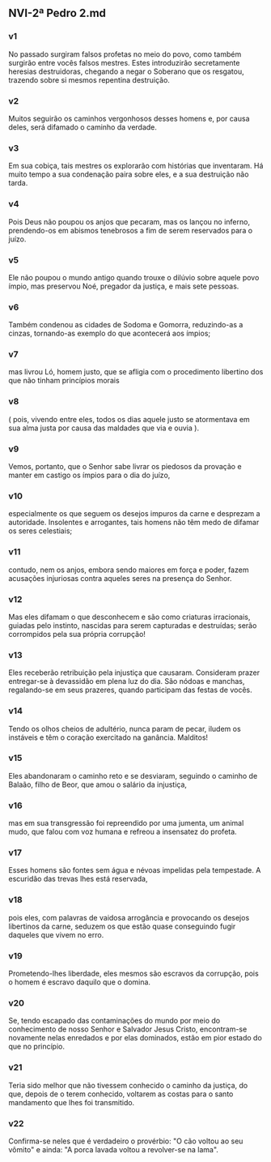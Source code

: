 ## NVI-2ª Pedro 2.md
### v1
 No passado surgiram falsos profetas no meio do povo, como também surgirão entre vocês falsos mestres. Estes introduzirão secretamente heresias destruidoras, chegando a negar o Soberano que os resgatou, trazendo sobre si mesmos repentina destruição.
### v2
 Muitos seguirão os caminhos vergonhosos desses homens e, por causa deles, será difamado o caminho da verdade.
### v3
 Em sua cobiça, tais mestres os explorarão com histórias que inventaram. Há muito tempo a sua condenação paira sobre eles, e a sua destruição não tarda.
### v4
 Pois Deus não poupou os anjos que pecaram, mas os lançou no inferno, prendendo-os em abismos tenebrosos a fim de serem reservados para o juízo.
### v5
 Ele não poupou o mundo antigo quando trouxe o dilúvio sobre aquele povo ímpio, mas preservou Noé, pregador da justiça, e mais sete pessoas.
### v6
 Também condenou as cidades de Sodoma e Gomorra, reduzindo-as a cinzas, tornando-as exemplo do que acontecerá aos ímpios;
### v7
 mas livrou Ló, homem justo, que se afligia com o procedimento libertino dos que não tinham princípios morais
### v8
 ( pois, vivendo entre eles, todos os dias aquele justo se atormentava em sua alma justa por causa das maldades que via e ouvia ).
### v9
 Vemos, portanto, que o Senhor sabe livrar os piedosos da provação e manter em castigo os ímpios para o dia do juízo,
### v10
 especialmente os que seguem os desejos impuros da carne e desprezam a autoridade. Insolentes e arrogantes, tais homens não têm medo de difamar os seres celestiais;
### v11
 contudo, nem os anjos, embora sendo maiores em força e poder, fazem acusações injuriosas contra aqueles seres na presença do Senhor.
### v12
 Mas eles difamam o que desconhecem e são como criaturas irracionais, guiadas pelo instinto, nascidas para serem capturadas e destruídas; serão corrompidos pela sua própria corrupção!
### v13
 Eles receberão retribuição pela injustiça que causaram. Consideram prazer entregar-se à devassidão em plena luz do dia. São nódoas e manchas, regalando-se em seus prazeres, quando participam das festas de vocês.
### v14
 Tendo os olhos cheios de adultério, nunca param de pecar, iludem os instáveis e têm o coração exercitado na ganância. Malditos!
### v15
 Eles abandonaram o caminho reto e se desviaram, seguindo o caminho de Balaão, filho de Beor, que amou o salário da injustiça,
### v16
 mas em sua transgressão foi repreendido por uma jumenta, um animal mudo, que falou com voz humana e refreou a insensatez do profeta.
### v17
 Esses homens são fontes sem água e névoas impelidas pela tempestade. A escuridão das trevas lhes está reservada,
### v18
 pois eles, com palavras de vaidosa arrogância e provocando os desejos libertinos da carne, seduzem os que estão quase conseguindo fugir daqueles que vivem no erro.
### v19
 Prometendo-lhes liberdade, eles mesmos são escravos da corrupção, pois o homem é escravo daquilo que o domina.
### v20
 Se, tendo escapado das contaminações do mundo por meio do conhecimento de nosso Senhor e Salvador Jesus Cristo, encontram-se novamente nelas enredados e por elas dominados, estão em pior estado do que no princípio.
### v21
 Teria sido melhor que não tivessem conhecido o caminho da justiça, do que, depois de o terem conhecido, voltarem as costas para o santo mandamento que lhes foi transmitido.
### v22
 Confirma-se neles que é verdadeiro o provérbio: "O cão voltou ao seu vômito" e ainda: "A porca lavada voltou a revolver-se na lama".
